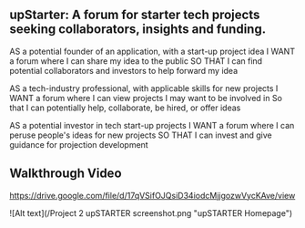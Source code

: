 ## upStarter: A forum for starter tech projects seeking collaborators, insights and funding.

AS a potential founder of an application, with a start-up project idea
I WANT a forum where I can share my idea to the public
SO THAT I can find potential collaborators and investors to help forward my idea

AS a tech-industry professional, with applicable skills for new projects
I WANT a forum where I can view projects I may want to be involved in
So that I can potentially help, collaborate, be hired, or offer ideas

AS a potential investor in tech start-up projects
I WANT a forum where I can peruse people's ideas for new projects
SO THAT I can invest and give guidance for projection development

## Walkthrough Video

https://drive.google.com/file/d/17qVSifOJQsiD34iodcMjjgozwVycKAve/view

![Alt text](/Project 2 upSTARTER screenshot.png "upSTARTER Homepage")


